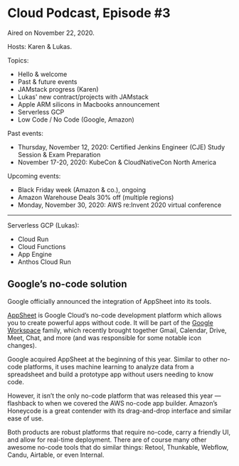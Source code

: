 # Cloud Podcast, Episode #3

Aired on November 22, 2020.

Hosts: Karen & Lukas.

Topics:
- Hello & welcome
- Past & future events
- JAMstack progress (Karen)
- Lukas' new contract/projects with JAMstack
- Apple ARM silicons in Macbooks announcement
- Serverless GCP
- Low Code / No Code (Google, Amazon)

Past events:
- Thursday, November 12, 2020: Certified Jenkins Engineer (CJE) Study Session & Exam Preparation
- November 17-20, 2020: KubeCon & CloudNativeCon North America

Upcoming events:
- Black Friday week (Amazon & co.), ongoing
- Amazon Warehouse Deals 30% off (multiple regions)
- Monday, November 30, 2020: AWS re:Invent 2020 virtual conference
---

Serverless GCP (Lukas):
- Cloud Run
- Cloud Functions
- App Engine
- Anthos Cloud Run

## Google’s no-code solution

Google officially announced the integration of AppSheet into its tools.

[AppSheet](https://www.appsheet.com/) is Google Cloud’s no-code development platform which allows you to create powerful apps without code. It will be part of the [Google Workspace](https://cloud.google.com/blog/products/workspace/introducing-google-workspace) family, which recently brought together Gmail, Calendar, Drive, Meet, Chat, and more (and was responsible for some notable icon changes).

Google acquired AppSheet at the beginning of this year. Similar to other no-code platforms, it uses machine learning to analyze data from a spreadsheet and build a prototype app without users needing to know code.

However, it isn’t the only no-code platform that was released this year — flashback to when we covered the AWS no-code app builder. Amazon’s Honeycode is a great contender with its drag-and-drop interface and similar ease of use.

Both products are robust platforms that require no-code, carry a friendly UI, and allow for real-time deployment. There are of course many other awesome no-code tools that do similar things: Retool, Thunkable, Webflow, Candu, Airtable, or even Internal.

